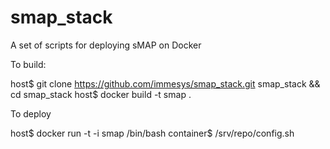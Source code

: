 smap_stack
==========

A set of scripts for deploying sMAP on Docker

To build: 

  host$ git clone https://github.com/immesys/smap_stack.git smap_stack && cd smap_stack
  host$ docker build -t smap .

To deploy

  host$ docker run -t -i smap /bin/bash
  container$ /srv/repo/config.sh
  <enter desired django root password>
  <type ctrl-p ctrl-q to disconnect from container>

